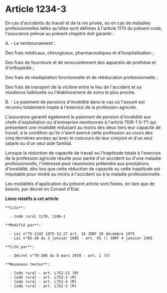 # Article 1234-3

En cas d'accidents du travail et de la vie privée, ou en cas de maladies professionnelles telles qu'elles sont définies à
l'article 1170 du présent code, l'assurance prévue au présent chapitre doit garantir :

A. - Le remboursement :

Des frais médicaux, chirurgicaux, pharmaceutiques et d'hospitalisation ; 

Des frais de fourniture et de renouvellement des appareils de prothèse et d'orthopédie ;

Des frais de réadaptation fonctionnelle et de rééducation professionnelle ;

Des frais de transport de la victime entre le lieu de l'accident et sa résidence habituelle ou l'établissement de soins le
plus proche.

B. - Le paiement de pensions d'invalidité dans le cas où l'assuré est reconnu totalement inapte à l'exercice de la profession
agricole.

L'assurance garantit également le paiement de pension d'invalidité aux chefs d'exploitation ou d'entreprise mentionnés à
l'article 1106-1 (I-1°) qui présentent une invalidité réduisant au moins des deux tiers leur capacité de travail, à la
condition qu'ils n'aient exercé cette profession au cours des cinq dernières années qu'avec le concours de leur conjoint et
d'un seul salarié ou d'un seul aide familial.

Lorsque la réduction de capacité de travail ou l'inaptitude totale à l'exercice de la profession agricole résulte pour partie
d'un accident ou d'une maladie professionnelle, l'intéressé peut néanmoins prétendre aux prestations d'invalidité, dès lors
que cette réduction de capacité ou cette inaptitude est imputable pour moitié au moins à l'accident ou à la maladie
professionnelle.

Les modalités d'application du présent article sont fixées, en tant que de besoin, par décret en Conseil d'Etat.

**Liens relatifs à cet article**

	**Cite**:

	  - Code rural 1170, 1106-1

	**Modifié par**:

	  - Loi n°75-1242 1975-12-27 art. 14 JORF 28 décembre 1975
	  - Loi n°85-10 du 3 janvier 1985 - art. 93 () JORF 4 janvier 1985

	**Cité par**:

	  - Décret n°78-360 du 8 mars 1978 - art. 1 (V)

	**Nouveaux textes**:

	  - Code rural - art. L752-21 (M)
	  - Code rural - art. L752-3 (M)
	  - Code rural - art. L752-4 (M)
	  - Code rural - art. L752-5 (M)
